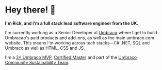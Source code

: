# Hey there! 👋

**I'm Rick, and I'm a full stack lead software engineer from the UK.**

I'm currently working as a Senior Developer at [Umbraco](https://umbraco.com/) where I get to build Umbracao's paid products and add-ons, as well as the main umbraco.com website. This means I'm working across tech stacks—C# .NET, SQL and Umbraco as well as HTML, CSS and JS.

I'm a [3× Umbraco MVP](https://umbraco.com/blog/the-umbraco-2023-mvps/), [Certified Master](https://umbraco.com/training/certified-developers/developer/?uid=41360) and part of the [Umbraco Community Sustainability Team](https://umbraco.com/blog/meet-the-new-community-sustainability-team/).
